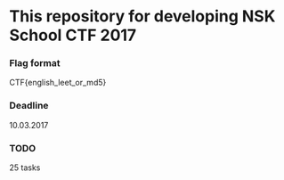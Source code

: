 # This repository for developing NSK School CTF 2017

### Flag format
CTF{english_leet_or_md5}

### Deadline
10.03.2017

### TODO
25 tasks
